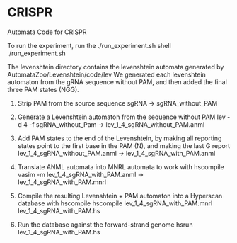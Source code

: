 # CRISPR
Automata Code for CRISPR

To run the experiment, run the ./run_experiment.sh shell
./run_experiment.sh


The levenshtein directory contains the levenshtein automata generated by AutomataZoo/Levenshtein/code/lev
We generated each levenshtein automaton from the gRNA sequence without PAM, and then added the final three PAM states (NGG).

1. Strip PAM from the source sequence
	sgRNA -> sgRNA_without_PAM	

2. Generate a Levenshtein automaton from the sequence without PAM
	lev -d 4 -f sgRNA_without_Pam -> lev_1_4_sgRNA_without_PAM.anml

3. Add PAM states to the end of the Levenshtein, by making all reporting states point to the first base in the PAM (N), and making the last G report
	lev_1_4_sgRNA_without_PAM.anml -> lev_1_4_sgRNA_with_PAM.anml

4. Translate ANML automata into MNRL automata to work with hscompile
	vasim -m lev_1_4_sgRNA_with_PAM.anml -> lev_1_4_sgRNA_with_PAM.mnrl

5. Compile the resulting Levenshtein + PAM automaton into a Hyperscan database with hscompile
	hscompile lev_1_4_sgRNA_with_PAM.mnrl lev_1_4_sgRNA_with_PAM.hs

6. Run the database against the forward-strand genome
	hsrun lev_1_4_sgRNA_with_PAM.hs 
